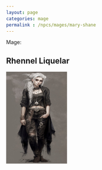 ```yaml
---
layout: page
categories: mage
permalink : /npcs/mages/mary-shane
---
```


Mage:
## Rhennel Liquelar

<img src="../../images/mary.png" alt="" width="165" height="250"/>